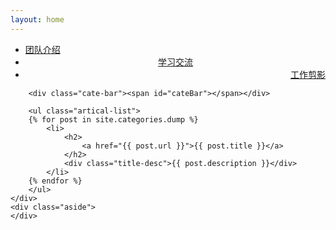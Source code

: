 ```yaml
---
layout: home
---
```


<div class="index-content dump">
    <div class="section">
        <ul class="artical-cate">
            <li><a href="/"><span>团队介绍</span></a></li>
            <li class="on" style="text-align:center"><a href="/dump"><span>学习交流</span></a></li>
            <li style="text-align:right"><a href="/project"><span>工作剪影</span></a></li>
        </ul>

        <div class="cate-bar"><span id="cateBar"></span></div>

        <ul class="artical-list">
        {% for post in site.categories.dump %}
            <li>
                <h2>
                    <a href="{{ post.url }}">{{ post.title }}</a>
                </h2>
                <div class="title-desc">{{ post.description }}</div>
            </li>
        {% endfor %}
        </ul>
    </div>
    <div class="aside">
    </div>
</div>
